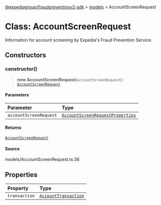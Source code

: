 [@expediagroup/fraudpreventionv2-sdk](../../index.md) > [models](../index.md) > AccountScreenRequest

# Class: AccountScreenRequest

Information for account screening by Expedia\'s Fraud Prevention Service.

## Constructors

### constructor()

> **new AccountScreenRequest**(`accountScreenRequest`): [`AccountScreenRequest`](class.AccountScreenRequest.md)

#### Parameters

| Parameter              | Type                                                                                          |
| :--------------------- | :-------------------------------------------------------------------------------------------- |
| `accountScreenRequest` | [`AccountScreenRequestProperties`](../interfaces/interface.AccountScreenRequestProperties.md) |

#### Returns

[`AccountScreenRequest`](class.AccountScreenRequest.md)

#### Source

models/AccountScreenRequest.ts:36

## Properties

| Property      | Type                                                |
| :------------ | :-------------------------------------------------- |
| `transaction` | [`AccountTransaction`](class.AccountTransaction.md) |
